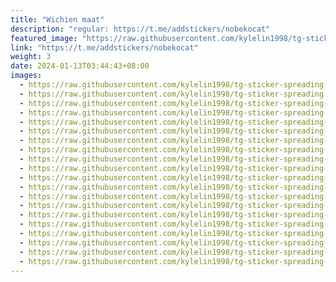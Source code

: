 ```yaml
---
title: "Wichien maat"
description: "regular: https://t.me/addstickers/nobekocat"
featured_image: "https://raw.githubusercontent.com/kylelin1998/tg-sticker-spreading-worldwide-images/main/img/c8f469ec-de03-4e2c-bc9e-2bb892eceae3.jpg"
link: "https://t.me/addstickers/nobekocat"
weight: 3
date: 2024-01-13T03:44:43+08:00
images:
  - https://raw.githubusercontent.com/kylelin1998/tg-sticker-spreading-worldwide-images/main/img/c8f469ec-de03-4e2c-bc9e-2bb892eceae3.jpg
  - https://raw.githubusercontent.com/kylelin1998/tg-sticker-spreading-worldwide-images/main/img/d2fece54-e632-4479-bb19-bcd2a05ea070.jpg
  - https://raw.githubusercontent.com/kylelin1998/tg-sticker-spreading-worldwide-images/main/img/4fb2f02d-82f1-4d7a-b296-9c23695acdf2.jpg
  - https://raw.githubusercontent.com/kylelin1998/tg-sticker-spreading-worldwide-images/main/img/b043ff74-27db-4cde-99c3-e244b53eae17.jpg
  - https://raw.githubusercontent.com/kylelin1998/tg-sticker-spreading-worldwide-images/main/img/cfa7cbbe-9237-4217-8b57-701de59be1db.jpg
  - https://raw.githubusercontent.com/kylelin1998/tg-sticker-spreading-worldwide-images/main/img/8f767eb1-e67d-4e15-b2e4-fe621407875f.jpg
  - https://raw.githubusercontent.com/kylelin1998/tg-sticker-spreading-worldwide-images/main/img/4158d6ee-bced-4ffb-96ec-aa8cc6e3280e.jpg
  - https://raw.githubusercontent.com/kylelin1998/tg-sticker-spreading-worldwide-images/main/img/58e214d3-678d-4c9d-82c3-54b6af7b8574.jpg
  - https://raw.githubusercontent.com/kylelin1998/tg-sticker-spreading-worldwide-images/main/img/7dd9fe7b-9c02-4942-ab62-8bafe6d55837.jpg
  - https://raw.githubusercontent.com/kylelin1998/tg-sticker-spreading-worldwide-images/main/img/396d5762-a988-4854-b5e4-5dc4ab4137a7.jpg
  - https://raw.githubusercontent.com/kylelin1998/tg-sticker-spreading-worldwide-images/main/img/dd6e3cad-e739-4d8d-a30f-5416ad353bd9.jpg
  - https://raw.githubusercontent.com/kylelin1998/tg-sticker-spreading-worldwide-images/main/img/ed8f59a8-cf0e-4080-a352-36f7c6283759.jpg
  - https://raw.githubusercontent.com/kylelin1998/tg-sticker-spreading-worldwide-images/main/img/5d2fbc4c-cf42-4da0-833b-a8ca5d993494.jpg
  - https://raw.githubusercontent.com/kylelin1998/tg-sticker-spreading-worldwide-images/main/img/0b78b0ff-a79c-4c1e-b2df-1abeed82b469.jpg
  - https://raw.githubusercontent.com/kylelin1998/tg-sticker-spreading-worldwide-images/main/img/15097cb0-a0a0-4918-abb4-e0632119e765.jpg
  - https://raw.githubusercontent.com/kylelin1998/tg-sticker-spreading-worldwide-images/main/img/9c49fbce-4994-4f5e-9bd8-62b60696f42a.jpg
  - https://raw.githubusercontent.com/kylelin1998/tg-sticker-spreading-worldwide-images/main/img/9f3cff13-79c8-484a-94c0-69b322cf4d31.jpg
  - https://raw.githubusercontent.com/kylelin1998/tg-sticker-spreading-worldwide-images/main/img/bd9cb94e-a86e-4fc9-857a-fa81cc4af9e8.jpg
  - https://raw.githubusercontent.com/kylelin1998/tg-sticker-spreading-worldwide-images/main/img/6f7b5e04-f562-4d99-b9ad-9eb9102fd9dd.jpg
  - https://raw.githubusercontent.com/kylelin1998/tg-sticker-spreading-worldwide-images/main/img/8ee5197a-df46-489a-8fbc-ba6a1b9a9214.jpg
---
```


